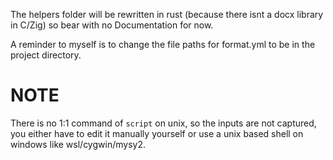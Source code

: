 The helpers folder will be rewritten in rust (because there isnt a docx library in C/Zig) so bear with no Documentation for now.

A reminder to myself is to change the file paths for format.yml to be in the project directory.

# NOTE
There is no 1:1 command of `script` on unix, so the inputs are not captured, you either have to edit it manually yourself or use a unix based shell on windows like wsl/cygwin/mysy2.